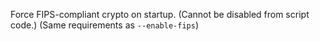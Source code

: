 <!-- YAML
added: v6.0.0
-->

Force FIPS-compliant crypto on startup. (Cannot be disabled from script code.)
(Same requirements as `--enable-fips`)



